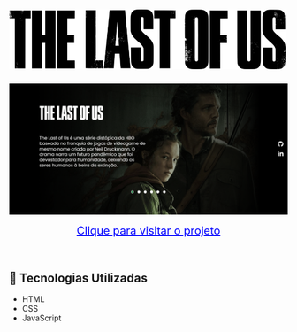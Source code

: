 <h1>
    <img style="width: 500px" src="./src/img/logo.png">
</h1>

<img src="./src/img/readmePrincipal.png"><br>

<p align="center"><a style="color:blue; font-size:20px" href="https://thalia-dev07.github.io/The-Last-Of-Us/">Clique para visitar o projeto</a></p><br>

## 🔨 Tecnologias Utilizadas

- HTML
- CSS
- JavaScript
